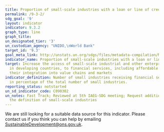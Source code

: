 ```yaml
---
title: Proportion of small-scale industries with a loan or line of credit
permalink: /9-3-2/
sdg_goal: '9'
layout: indicator
indicator: 9.3.2
graph_type: line
graph_title:
un_designated_tier: '3'
un_custodian_agency: "UNIDO,\nWorld Bank"
target_id: '9.3'
goal_meta_link: http://unstats.un.org/sdgs/files/metadata-compilation/Metadata-Goal-9.pdf
indicator_name: Proportion of small-scale industries with a loan or line of credit
target: Increase the access of small-scale industrial and other enterprises, in particular
  in developing countries, to financial services, including affordable credit, and
  their integration into value chains and markets
indicator_definition: Number of small industries receiving financial services is presented
  in percentage of the total number of small industries.
reporting_status: notstarted
un_sd_indicator_code: C090302
un_notes: Fast Track; Reviewed at 5th IAEG-SDG meeting; Request additional work on
  the definition of small-scale industries
---
```


We are still looking for a suitable data source for this indicator. Please contact us if you think you can help by emailing <a href="mailto:SustainableDevelopment@ons.gov.uk">SustainableDevelopment@ons.gov.uk</a>.


